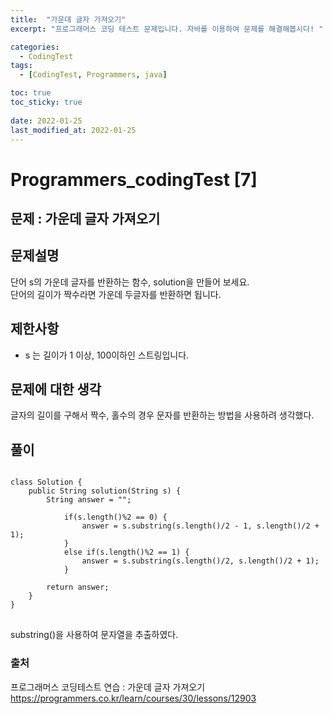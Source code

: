 ```yaml
---
title:  "가운데 글자 가져오기"
excerpt: "프로그래머스 코딩 테스트 문제입니다. 자바를 이용하여 문제를 해결해봅시다! "

categories:
  - CodingTest
tags:
  - [CodingTest, Programmers, java]

toc: true
toc_sticky: true
 
date: 2022-01-25
last_modified_at: 2022-01-25
---
```

# Programmers_codingTest [7]

## 문제 : 가운데 글자 가져오기

## 문제설명  
단어 s의 가운데 글자를 반환하는 함수, solution을 만들어 보세요.  
단어의 길이가 짝수라면 가운데 두글자를 반환하면 됩니다.

## 제한사항
- s 는 길이가 1 이상, 100이하인 스트링입니다.


## 문제에 대한 생각
글자의 길이를 구해서 짝수, 홀수의 경우 문자를 반환하는 방법을 사용하려 생각했다.


## 풀이
<pre>
<code>
class Solution {
    public String solution(String s) {
        String answer = "";
         
            if(s.length()%2 == 0) {
                answer = s.substring(s.length()/2 - 1, s.length()/2 + 1);
            }
            else if(s.length()%2 == 1) {
                answer = s.substring(s.length()/2, s.length()/2 + 1);
            }
        
        return answer;
    }
}
</code>
</pre>
substring()을 사용하여 문자열을 추출하였다.

### 출처

프로그래머스 코딩테스트 연습 : 가운데 글자 가져오기  
https://programmers.co.kr/learn/courses/30/lessons/12903
